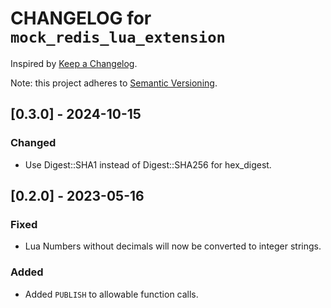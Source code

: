 # CHANGELOG for `mock_redis_lua_extension`

Inspired by [Keep a Changelog](https://keepachangelog.com/en/1.0.0/).

Note: this project adheres to [Semantic Versioning](https://semver.org/spec/v2.0.0.html).

## [0.3.0] - 2024-10-15
### Changed
- Use Digest::SHA1 instead of Digest::SHA256 for hex_digest.

## [0.2.0] - 2023-05-16
### Fixed
- Lua Numbers without decimals will now be converted to integer strings.

### Added
- Added `PUBLISH` to allowable function calls.
